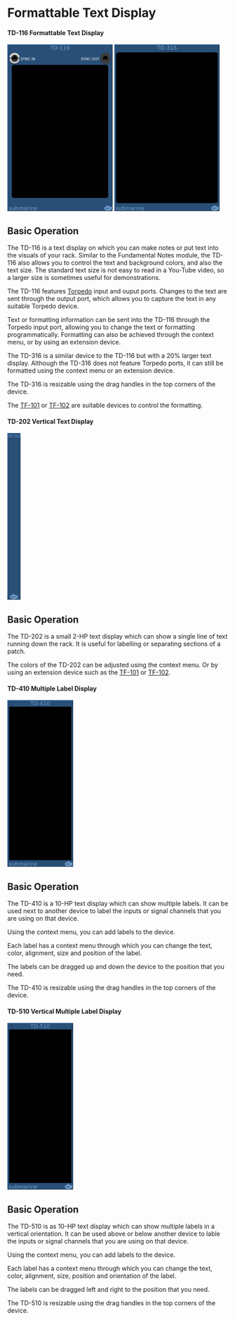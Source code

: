 # Formattable Text Display
#### TD-116 Formattable Text Display
![View of the Formattable Text Display](TD-116.m.png "Formattable Text Display")
![View of the Formattable Text Display](TD-316.m.png "Formattable Text Display")

## Basic Operation

The TD-116 is a text display on which you can make notes or put text into the visuals of your rack. Similar to the Fundamental Notes module, the TD-116 also allows you to control the text and background colors, and also the text size. The standard text size is not easy to read in a You-Tube video, so a larger size is sometimes useful for demonstrations.

The TD-116 features [Torpedo](https://github.com/david-c14/Torpedo) input and ouput ports. Changes to the text are sent through the output port, which allows you to capture the text in any suitable Torpedo device. 

Text or formatting information can be sent into the TD-116 through the Torpedo input port, allowing you to change the text or formatting programmatically. Formatting can also be achieved through the context menu, or by using an extension device.

The TD-316 is a similar device to the TD-116 but with a 20% larger text display. Although the TD-316 does not feature Torpedo ports, it can still be formatted using the context menu or an extension device.

The TD-316 is resizable using the drag handles in the top corners of the device.

The [TF-101](TF.md) or [TF-102](TF.md) are suitable devices to control the formatting.

#### TD-202 Vertical Text Display
![View of the Vertical Text Display](TD-202.m.png "Vertical Text Display")

## Basic Operation

The TD-202 is a small 2-HP text display which can show a single line of text running down the rack. It is useful for labelling or separating
sections of a patch.

The colors of the TD-202 can be adjusted using the context menu. Or by using an extension device such as the [TF-101](TF.md) or [TF-102](TF.md).

#### TD-410 Multiple Label Display
![View of the Multiple Label Display](TD-410.m.png "Multiple Label Display")

## Basic Operation

The TD-410 is a 10-HP text display which can show multiple labels. It can be used next to another device to label the inputs or signal channels that you are using on that device.

Using the context menu, you can add labels to the device.

Each label has a context menu through which you can change the text, color, alignment, size and position of the label.

The labels can be dragged up and down the device to the position that you need.

The TD-410 is resizable using the drag handles in the top corners of the device.

#### TD-510 Vertical Multiple Label Display
![View of the Vertical Multiple Lable Display](TD-510.m.png "Vertical Multiple Label Display")

## Basic Operation

The TD-510 is as 10-HP text display which can show multiple labels in a vertical orientation. It can be used above or below another device to lable the inputs or signal channels that you are using on that device.

Using the context menu, you can add labels to the device.

Each label has a context menu through which you can change the text, color, alignment, size, position and orientation of the label.

The labels can be dragged left and right to the position that you need.

The TD-510 is resizable using the drag handles in the top corners of the device.
